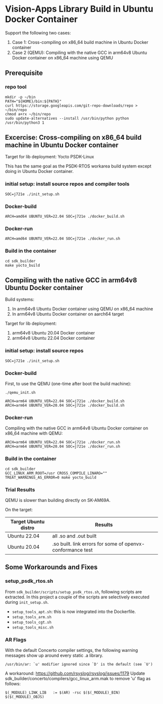 Vision-Apps Library Build in Ubuntu Docker Container
====================================================

Support the following two cases:
1. Case 1: Cross-compiling on x86_64 build machine in Ubuntu Docker container
2. Case 2 (QEMU): Compiling with the native GCC in arm64v8 Ubuntu Docker container on x86_64 machine using QEMU

## Prerequisite

### repo tool

```
mkdir -p ~/bin
PATH="${HOME}/bin:${PATH}"
curl https://storage.googleapis.com/git-repo-downloads/repo > ~/bin/repo
chmod a+rx ~/bin/repo
sudo update-alternatives --install /usr/bin/python python /usr/bin/python3 1
```

## Excercise: Cross-compiling on x86_64 build machine in Ubuntu Docker container

Target for lib deployment: Yocto PSDK-Linux

This has the same goal as the PSDK-RTOS workarea build system except doing in Ubuntu Docker container.

### initial setup: install source repos and compiler tools

```
SOC=j721e ./init_setup.sh
```

### Docker-build

```
ARCH=amd64 UBUNTU_VER=22.04 SOC=j721e ./docker_build.sh
```

### Docker-run

```
ARCH=amd64 UBUNTU_VER=22.04 SOC=j721e ./docker_run.sh
```
### Build in the container

```
cd sdk_builder
make yocto_build
```

## Compiling with the native GCC in arm64v8 Ubuntu Docker container

Build systems:
1. In arm64v8 Ubuntu Docker container using QEMU on x86_64 machine
2. In arm64v8 Ubuntu Docker container on aarch64 target

Target for lib deployment:
1. arm64v8 Ubuntu 20.04 Docker container
2. arm64v8 Ubuntu 22.04 Docker container

### initial setup: install source repos

```
SOC=j721e ./init_setup.sh
```

### Docker-build

First, to use the QEMU (one-time after boot the build machine):
```
./qemu_init.sh
```

```
ARCH=arm64 UBUNTU_VER=22.04 SOC=j721e ./docker_build.sh
ARCH=arm64 UBUNTU_VER=20.04 SOC=j721e ./docker_build.sh
```

### Docker-run

Compiling with the native GCC in arm64v8 Ubuntu Docker container on x86_64 machine with QEMU:
```
ARCH=arm64 UBUNTU_VER=22.04 SOC=j721e ./docker_run.sh
ARCH=arm64 UBUNTU_VER=20.04 SOC=j721e ./docker_run.sh
```

### Build in the container

```
cd sdk_builder
GCC_LINUX_ARM_ROOT=/usr CROSS_COMPILE_LINARO="" TREAT_WARNINGS_AS_ERROR=0 make yocto_build
```

### Trial Results

QEMU is slower than building directly on SK-AM69A.


On the target:

| Target Ubuntu distro | Results  |
| -------------------- | -------- |
| Ubuntu 22.04         | all .so and .out built |
| Ubuntu 20.04         | .so built. link errors for some of openvx-conformance test |

## Some Workarounds and Fixes

### setup_psdk_rtos.sh

From `sdk_builder/scripts/setup_psdk_rtos.sh`, following scripts are extracted. In this project a couple of the scripts are selectively executed during `init_setup.sh`.

- `setup_tools_apt.sh`: this is now integrated into the Dockerfile.
- `setup_tools_arm.sh`
- `setup_tools_cgt.sh`
- `setup_tools_misc.sh`

### AR Flags
With the default Concerto compiler settings, the following warning messages show up around every static .a library.
```
/usr/bin/ar: `u' modifier ignored since `D' is the default (see `U')
```

A workaround: https://github.com/rsyslog/rsyslog/issues/1179
Update sdk_builder/concerto/compilers/gcc_linux_arm.mak to remove 'u' flag as follows:
```
$(_MODULE)_LINK_LIB   := $(AR) -rsc $($(_MODULE)_BIN) $($(_MODULE)_OBJS)
```

